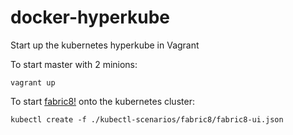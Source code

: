 # docker-hyperkube
Start up the kubernetes hyperkube in Vagrant

To start master with 2 minions:
```
vagrant up
```

To start [fabric8!](https://www.github.com/fabric8io/fabric8) onto the kubernetes cluster:
```
kubectl create -f ./kubectl-scenarios/fabric8/fabric8-ui.json
```
